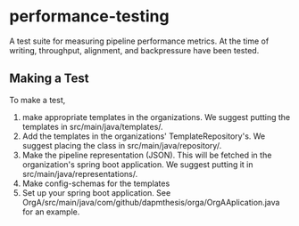 # performance-testing
A test suite for measuring pipeline performance metrics. At the time of writing, throughput, alignment, and backpressure have been tested.

## Making a Test
To make a test,
1) make appropriate templates in the organizations. We suggest putting the templates in src/main/java/templates/.
2) Add the templates in the organizations' TemplateRepository's. We suggest placing the class in src/main/java/repository/. 
3) Make the pipeline representation (JSON). This will be fetched in the organization's spring boot application. We suggest putting it in src/main/java/representations/.
4) Make config-schemas for the templates 
5) Set up your spring boot application. See OrgA/src/main/java/com/github/dapmthesis/orga/OrgAAplication.java for an example.